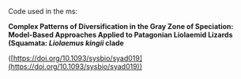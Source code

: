 Code used in the ms:

**Complex Patterns of Diversification in the Gray Zone of Speciation: Model-Based Approaches Applied to Patagonian Liolaemid Lizards (Squamata: _Liolaemus kingii_ clade**

([https://doi.org/10.1093/sysbio/syad019](https://doi.org/10.1093/sysbio/syad019))
